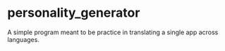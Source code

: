 # personality_generator
 A simple program meant to be practice in translating a single app across languages.
